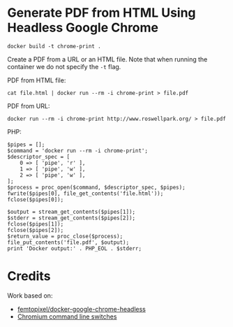 # Generate PDF from HTML Using Headless Google Chrome

```
docker build -t chrome-print .
```

Create a PDF from a URL or an HTML file. Note that when running the container we do not specify the `-t` flag. 

PDF from HTML file:
```
cat file.html | docker run --rm -i chrome-print > file.pdf
```

PDF from URL:
```
docker run --rm -i chrome-print http://www.roswellpark.org/ > file.pdf
```

PHP:
```
$pipes = [];
$command = 'docker run --rm -i chrome-print';
$descriptor_spec = [
    0 => [ 'pipe', 'r' ],
    1 => [ 'pipe', 'w' ],
    2 => [ 'pipe', 'w' ],
];
$process = proc_open($command, $descriptor_spec, $pipes);
fwrite($pipes[0], file_get_contents('file.html'));
fclose($pipes[0]);

$output = stream_get_contents($pipes[1]);
$stderr = stream_get_contents($pipes[2]);
fclose($pipes[1]);
fclose($pipes[2]);
$return_value = proc_close($process);
file_put_contents('file.pdf', $output);
print 'Docker output:' . PHP_EOL . $stderr;
```

# Credits

Work based on:
- [femtopixel/docker-google-chrome-headless](https://github.com/femtopixel/docker-google-chrome-headless)
- [Chromium command line switches](https://peter.sh/experiments/chromium-command-line-switches/)

